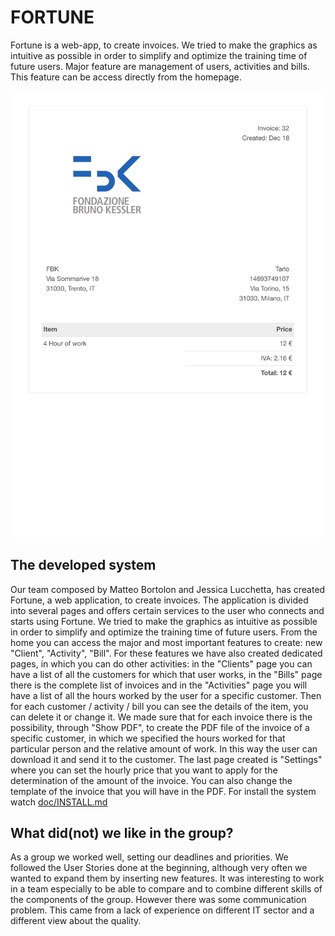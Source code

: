# FORTUNE
Fortune is a web-app, to create invoices. We tried to make the graphics as intuitive as possible in order to simplify and optimize the training time of future users. Major feature are management of users, activities and bills. This feature can be access directly from the homepage.

[![Home screenshot](./doc/img/invoice.jpg)](./doc/img/invoice.jpg)
## The developed system

Our team composed by Matteo Bortolon and Jessica Lucchetta, has created Fortune, a web application, to create invoices. The application is divided into several pages and offers certain services to the user who connects and starts using Fortune. We tried to make the graphics as intuitive as possible in order to simplify and optimize the training time of future users. From the home you can access the major and most important features to create: new &quot;Client&quot;, &quot;Activity&quot;, &quot;Bill&quot;. For these features we have also created dedicated pages, in which you can do other activities: in the &quot;Clients&quot; page you can have a list of all the customers for which that user works, in the &quot;Bills&quot; page there is the complete list of invoices and in the &quot;Activities&quot; page you will have a list of all the hours worked by the user for a specific customer. Then for each customer / activity / bill you can see the details of the item, you can delete it or change it. We made sure that for each invoice there is the possibility, through &quot;Show PDF&quot;, to create the PDF file of the invoice of a specific customer, in which we specified the hours worked for that particular person and the relative amount of work. In this way the user can download it and send it to the customer. The last page created is &quot;Settings&quot; where you can set the hourly price that you want to apply for the determination of the amount of the invoice. You can also change the template of the invoice that you will have in the PDF. For install the system watch [doc/INSTALL.md](./doc/INSTALL.md)

## What did(not) we like in the group?

As a group we worked well, setting our deadlines and priorities. We followed the User Stories done at the beginning, although very often we wanted to expand them by inserting new features. It was interesting to work in a team especially to be able to compare and to combine different skills of the components of the group. However there was some communication problem. This came from a lack of experience on different IT sector and a different view about the quality.